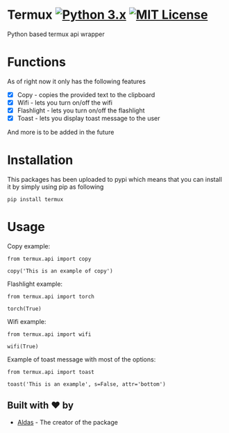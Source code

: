 # Termux [![Python 3.x](https://img.shields.io/badge/PYTHON-3.X-blueviolet?style=for-the-badge)](http://www.python.org/download/) [![MIT License](https://img.shields.io/badge/LICENSE-MIT-brightgreen?style=for-the-badge)](https://github.com/AXDZ/termux/blob/master/LICENSE)
Python based termux api wrapper

# Functions
As of right now it only has the following features

- [x] Copy - copies the provided text to the clipboard
- [x] Wifi - lets you turn on/off the wifi
- [x] Flashlight - lets you turn on/off the flashlight
- [x] Toast - lets you display toast message to the user

And more is to be added in the future

# Installation

This packages has been uploaded to pypi which means that you can install it by simply using pip as following

```pip install termux```

# Usage

Copy example:
```
from termux.api import copy

copy('This is an example of copy')
```

Flashlight example:
```
from termux.api import torch

torch(True)
```

Wifi example:
```
from termux.api import wifi

wifi(True)
```

Example of toast message with most of the options:
```
from termux.api import toast

toast('This is an example', s=False, attr='bottom')
```


## Built with ❤️ by

* [Aldas](https://github.com/AXDZ) - The creator of the package
